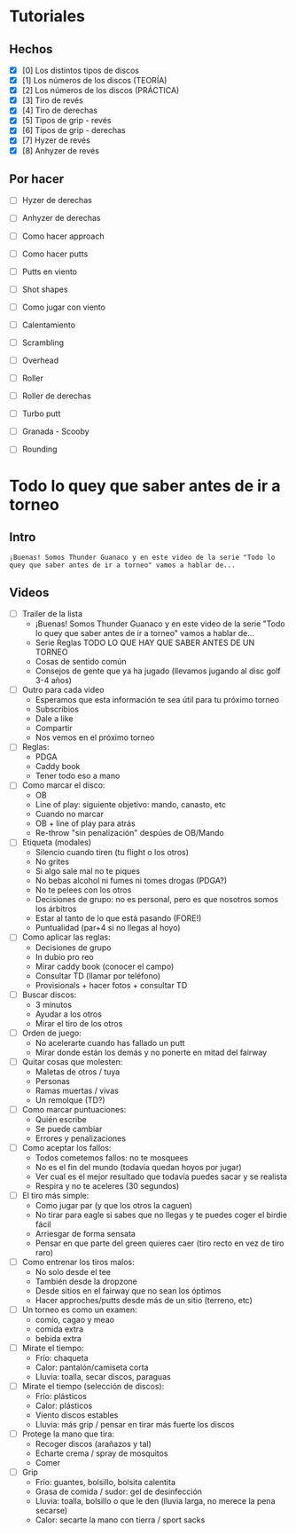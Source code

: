 # Tutoriales

## Hechos

- [x] [0] Los distintos tipos de discos
- [x] [1] Los números de los discos (TEORÍA)
- [x] [2] Los números de los discos (PRÁCTICA)
- [x] [3] Tiro de revés
- [x] [4] Tiro de derechas
- [x] [5] Tipos de grip - revés
- [x] [6] Tipos de grip - derechas
- [x] [7] Hyzer de revés
- [x] [8] Anhyzer de revés

## Por hacer
- [ ] Hyzer de derechas
- [ ] Anhyzer de derechas
- [ ] Como hacer approach
- [ ] Como hacer putts

- [ ] Putts en viento
- [ ] Shot shapes
- [ ] Como jugar con viento
- [ ] Calentamiento
- [ ] Scrambling
- [ ] Overhead
- [ ] Roller
- [ ] Roller de derechas
- [ ] Turbo putt
- [ ] Granada - Scooby
- [ ] Rounding

# Todo lo quey que saber antes de ir a torneo

## Intro

```
¡Buenas! Somos Thunder Guanaco y en este video de la serie "Todo lo quey que saber antes de ir a torneo" vamos a hablar de...
```

## Videos

- [ ] Trailer de la lista
    - ¡Buenas! Somos Thunder Guanaco y en este video de la serie "Todo lo quey que saber antes de ir a torneo" vamos a hablar de...
    - Serie Reglas TODO LO QUE HAY QUE SABER ANTES DE UN TORNEO
    - Cosas de sentido común
    - Consejos de gente que ya ha jugado (llevamos jugando al disc golf 3-4 años)
- [ ] Outro para cada video
    - Esperamos que esta información te sea útil para tu próximo torneo
    - Subscribios
    - Dale a like
    - Compartir
    - Nos vemos en el próximo torneo
- [ ] Reglas:
    - PDGA
    - Caddy book
    - Tener todo eso a mano
- [ ] Como marcar el disco:
    - OB
    - Line of play: siguiente objetivo: mando, canasto, etc
    - Cuando no marcar
    - OB + line of play para atrás
    - Re-throw "sin penalización" despúes de OB/Mando
- [ ] Etiqueta (modales)
    - Silencio cuando tiren (tu flight o los otros)
    - No grites
    - Si algo sale mal no te piques
    - No bebas alcohol ni fumes ni tomes drogas (PDGA?)
    - No te pelees con los otros
    - Decisiones de grupo: no es personal, pero es que nosotros somos los árbitros
    - Estar al tanto de lo que está pasando (FORE!)
    - Puntualidad (par+4  si no llegas al hoyo)
- [ ] Como aplicar las reglas:
    - Decisiones de grupo
    - In dubio pro reo
    - Mirar caddy book (conocer el campo)
    - Consultar TD (llamar por teléfono)
    - Provisionals + hacer fotos + consultar TD
- [ ] Buscar discos:
    - 3 minutos
    - Ayudar a los otros
    - Mirar el tiro de los otros
- [ ] Orden de juego:
    - No acelerarte cuando has fallado un putt
    - Mirar donde están los demás y no ponerte en mitad del fairway
- [ ] Quitar cosas que molesten:
    - Maletas de otros / tuya
    - Personas
    - Ramas muertas / vivas
    - Un remolque (TD?)
- [ ] Como marcar puntuaciones:
    - Quién escribe
    - Se puede cambiar
    - Errores y penalizaciones
- [ ] Como aceptar los fallos:
    - Todos cometemos fallos: no te mosquees
    - No es el fin del mundo (todavía quedan hoyos por jugar)
    - Ver cual es el mejor resultado que todavía puedes sacar y se realista
    - Respira y no te aceleres (30 segundos)
- [ ] El tiro más simple:
    - Como jugar par (y que los otros la caguen)
    - No tirar para eagle si sabes que no llegas y te puedes coger el birdie fácil
    - Arriesgar de forma sensata
    - Pensar en que parte del green quieres caer (tiro recto en vez de tiro raro)
- [ ] Como entrenar los tiros malos:
    - No solo desde el tee
    - También desde la dropzone
    - Desde sitios en el fairway que no sean los óptimos
    - Hacer approches/putts desde más de un sitio (terreno, etc)
- [ ] Un torneo es como un examen:
    - comío, cagao y meao
    - comida extra
    - bebida extra
- [ ] Mirate el tiempo:
    - Frío: chaqueta
    - Calor: pantalón/camiseta corta
    - Lluvia: toalla, secar discos, paraguas
- [ ] Mirate el tiempo (selección de discos):
    - Frío: plásticos
    - Calor: plásticos
    - Viento discos estables
    - Lluvia: más grip / pensar en tirar más fuerte los discos
- [ ] Protege la mano que tira:
    - Recoger discos (arañazos y tal)
    - Echarte crema / spray de mosquitos
    - Comer
- [ ] Grip
    - Frío: guantes, bolsillo, bolsita calentita
    - Grasa de comida / sudor: gel de desinfección
    - Lluvia: toalla, bolsillo o que le den (lluvia larga, no merece la pena secarse)
    - Calor: secarte la mano con tierra / sport sacks

